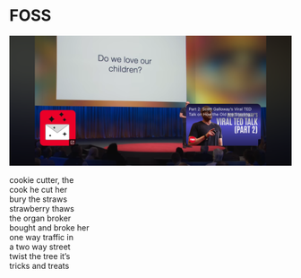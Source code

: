 # FOSS
![FOSS](images/FOSS.png)

cookie cutter, the<br/>
cook he cut her<br/>
bury the straws<br/>
strawberry thaws<br/>
the organ broker<br/>
bought and broke her<br/>
one way traffic in<br/>
a two way street<br/>
twist the tree it’s<br/>
tricks and treats
